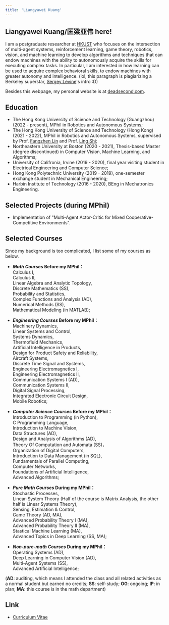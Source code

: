 ```yaml
---
title: 'Liangyawei Kuang'
---
```


## Liangyawei Kuang/匡梁亚伟 here! 
I am a postgraduate researcher at [HKUST](https://hkust.edu.hk/) who focuses on the intersection of multi-agent systems, reinforcement learning, game theory, robotics, vision, and machine learning to develop algorithms and techniques that can endow machines with the ability to autonomously acquire the skills for executing complex tasks. In particular, I am interested in how learning can be used to acquire complex behavioral skills, to endow machines with greater autonomy and intelligence. (lol, this paragraph is plagiarizing a Berkeley superstar, [Sergey Levine](http://people.eecs.berkeley.edu/~svlevine/)'s intro :D)

Besides this webpage, my personal website is at [deadsecond.com](https://www.deadsecond.com).

## Education
- The Hong Kong University of Science and Technology (Guangzhou) (2022 - present), MPhil in Robotics and Autonomous Systems;
- The Hong Kong University of Science and Technology (Hong Kong) (2021 - 2022), MPhil in Robotics and Autonomous Systems, supervised by Prof. [Fangzhen Lin](https://facultyprofiles.ust.hk/profiles.php?profile=fangzhen-lin-flin#researchinterest) and Prof. [Ling Shi](https://facultyprofiles.ust.hk/profiles.php?profile=ling-shi-eesling);
- Northeastern University at Boston (2020 - 2021), Thesis-based Master (degree discontinued) in Computer Vision, Machine Learning, and Algorithms;
- University of Califronia, Irvine (2019 - 2020), final year visiting student in Electrical Engineering and Computer Science;
- Hong Kong Polytechnic University (2019 - 2019), one-semester exchange student in Mechanical Engineering;
- Harbin Institute of Technology (2016 - 2020), BEng in Mechatronics Engineering.

## Selected Projects (during MPhil)
- Implementation of "Multi-Agent Actor-Critic for Mixed Cooperative-Competitive Environments".

## Selected Courses
Since my background is too complicated, I list some of my courses as below.
- ***Math Courses* Before my MPhil：**  
Calculus I,  
Calculus II,  
Linear Algebra and Analytic Topology,  
Discrete Mathematics (SS),  
Probability and Statistics,  
Complex Functions and Analysis (AD),  
Numerical Methods (SS),  
Mathematical Modeling (in MATLAB);

- ***Engineering Courses* Before my MPhil：**  
Machinery Dynamics,  
Linear Systems and Control,  
Systems Dynamics,  
Thermofluid Mechanics,  
Artificial Intelligence in Products,  
Design for Product Safety and Reliability,  
Aircraft Systems,  
Discrete Time Signal and Systems,  
Engineering Electromagnetics I,  
Engineering Electromagnetics II,  
Communication Systems I (AD),  
Communication Systems II,  
Digital Signal Processing,  
Integrated Electronic Circuit Design,  
Mobile Robotics;

- ***Computer Science Courses* Before my MPhil：**  
Introduction to Programming (in Python),    
C Programming Language,  
Introduction to Machine Vision,  
Data Structures (AD),  
Design and Analysis of Algorithms (AD),  
Theory Of Computation and Automata (SS)，  
Organization of Digital Computers,  
Introduction to Data Management (in SQL),  
Fundamentals of Parallel Computing,  
Computer Networks,  
Foundations of Artificial Intelligence,  
Advanced Algorithms;

- ***Pure Math Courses* During my MPhil：**  
Stochastic Processes,  
Linear-System Theory (Half of the course is Matrix Analysis, the other half is Linear Systems Theory),  
Sensing, Estimation & Control,  
Game Theory (AD, MA),  
Advanced Probability Theory I (MA),  
Advanced Probability Theory II (MA),  
Stastical Machine Learning (MA),  
Advanced Topics in Deep Learning (SS, MA);

- ***Non-pure-math Courses* During my MPhil：**  
Operating Systems (AD),  
Deep Learning in Computer Vision (AD),  
Multi-Agent Systems (SS),  
Advanced Artificial Intelligence;

(__AD__: auditing, which means I attended the class and all related activities as a normal student but earned no credits; __SS__: self-study; __OG__: ongoing; __IP__: in plan; __MA__: this course is in the math department)

## Link
- [Curriculum Vitae](https://github.com/klyw1998/LiangyaweiKuang/blob/gh-pages/cv.pdf)

